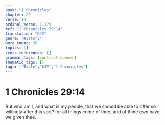 ```yaml
---
book: "1 Chronicles"
chapter: 29
verse: 14
ordinal_verse: 11179
ref: "1 Chronicles 29:14"
translation: "KJV"
genre: "History"
word_count: 35
topics: []
cross_references: []
grammar_tags: [contrast-opener]
thematic_tags: []
tags: ["Bible","KJV","1-Chronicles"]
---
```


# 1 Chronicles 29:14

But who am I, and what is my people, that we should be able to offer so willingly after this sort? for all things come of thee, and of thine own have we given thee.
